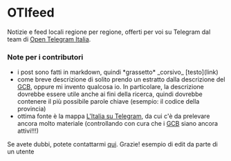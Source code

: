 # OTIfeed
Notizie e feed locali regione per regione, offerti per voi su Telegram dal team di [Open Telegram Italia](t.me/OpenTelegramItalia).

### Note per i contributori
- i post sono fatti in markdown, quindi \*grassetto* \_corsivo_ \[testo](link)
- come breve descrizione di solito prendo un estratto dalla descrizione del [GCB](https://telegram.me/guidatelegram/41), oppure mi invento qualcosa io. In particolare, la descrizione dovrebbe essere utile anche ai fini della ricerca, quindi dovrebbe contenere il più possibile parole chiave (esempio: il codice della provincia)
- ottima fonte è la mappa [L'Italia su Telegram](www.google.com/maps/d/u/0/viewer?mid=1ia9SZdcDResUNLKMyJazDbgoo_M&ll=45.66482567297087%2C10.24599908369487), da cui c'è da prelevare ancora molto materiale (controllando con cura che i [GCB](https://telegram.me/guidatelegram/41) siano ancora attivi!!!)

Se avete dubbi, potete contattarmi [qui](t.me/@OTIfeedBot).
Grazie! esempio di edit da parte di un utente
